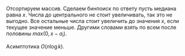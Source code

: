 Отсортируем массив. Сделаем бинпоиск по ответу пусть медиана равна $x$. Числа до центрального не стоит увеличивать, так это не выгодно. Все остальные числа стоит увеличить до значения $x$, если текущее значение меньше. Другими словами взять по всем после половины $max(0, x - a_i)$.

Асимптотика $O(n \log k)$.